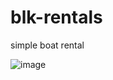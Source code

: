 # blk-rentals
simple boat rental

![image](https://github.com/user-attachments/assets/bdb9cd50-d79f-448f-8a24-fe1cc6281b31)
